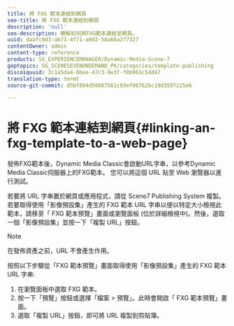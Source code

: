 ```yaml
---
title: 將 FXG 範本連結到網頁
seo-title: 將 FXG 範本連結到網頁
description: 'null'
seo-description: 瞭解如何將FXG範本連結至網頁。
uuid: daafc0d3-ab73-4f71-a0d2-58a66a277327
contentOwner: admin
content-type: reference
products: SG_EXPERIENCEMANAGER/Dynamic-Media-Scene-7
geptopics: SG_SCENESEVENONDEMAND_PK/categories/template-publishing
discoiquuid: 3c1a5da4-0bee-47c3-9e3f-f8b961c54d47
translation-type: tm+mt
source-git-commit: d5bf894d56687561c93ef08762bc19d3597225e6

---
```



# 將 FXG 範本連結到網頁{#linking-an-fxg-template-to-a-web-page}

發佈FXG範本後，Dynamic Media Classic會啟動URL字串，以參考Dynamic Media Classic伺服器上的FXG範本。 您可以將這個 URL 貼至 Web 瀏覽器以進行測試。

若要將 URL 字串置於網頁或應用程式，請從 Scene7 Publishing System 複製。若要取得使用「影像預設集」產生的 FXG 範本 URL 字串以便以特定大小檢視此範本，請移至「 FXG 範本預覽」畫面或瀏覽面板 (位於詳細檢視中)。然後，選取一個「影像預設集」並按一下「複製 URL」按鈕。

>[!NOTE]
>
>在發佈資產之前，URL 不會產生作用。

按照以下步驟從「FXG 範本預覽」畫面取得使用「影像預設集」產生的 FXG 範本 URL 字串:

1. 在瀏覽面板中選取 FXG 範本。
1. 按一下「預覽」按鈕或選擇「檔案 > 預覽」。此時會開啟「 FXG 範本預覽」畫面。
1. 選取「複製 URL」按鈕，即可將 URL 複製到剪貼簿。


